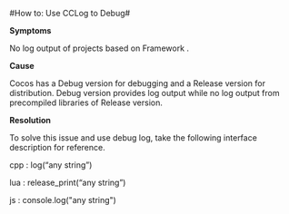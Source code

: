#How to: Use CCLog to Debug#

**Symptoms**

No log output of projects based on Framework . 

**Cause**

Cocos has a Debug version for debugging and a Release version for distribution.  Debug version provides log output while no log output from precompiled libraries of Release version.

**Resolution**

To solve this issue and use debug log,  take the following interface description for reference.

cpp : log(“any string”)

lua : release_print(“any string”)

js : console.log("any string")
